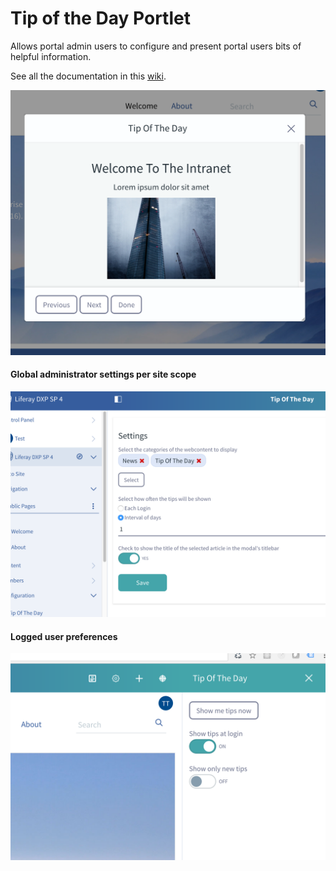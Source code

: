 Tip of the Day Portlet
======================

Allows portal admin users to configure and present portal users bits of helpful information.

See all the documentation in this [wiki](http://wiki.rivetlogic.com/display/LRA/Tip+of+the+day).

<img width="600" src="https://raw.githubusercontent.com/asotog/liferay-tip-of-the-day/lr7-migration/screenshots/modal.png"/>

#### Global administrator settings per site scope

<img width="600" src="https://raw.githubusercontent.com/asotog/liferay-tip-of-the-day/lr7-migration/screenshots/admin-settings.png"/>

#### Logged user preferences

<img width="600" src="https://raw.githubusercontent.com/asotog/liferay-tip-of-the-day/lr7-migration/screenshots/user-settings.png"/>
